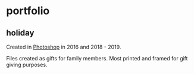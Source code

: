 # portfolio

## holiday

Created in [Photoshop](https://www.adobe.com/products/photoshop.html) in 2016 and 2018 - 2019.

Files created as gifts for family members. Most printed and framed for gift giving purposes. 
